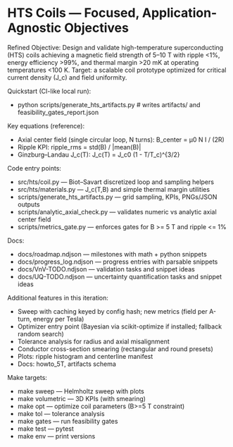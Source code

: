 # HTS Coils — Focused, Application-Agnostic Objectives

Refined Objective: Design and validate high-temperature superconducting (HTS) coils achieving a magnetic field strength of 5–10 T with ripple <1%, energy efficiency >99%, and thermal margin >20 mK at operating temperatures <100 K. Target: a scalable coil prototype optimized for critical current density (J_c) and field uniformity.

Quickstart (CI-like local run):
- python scripts/generate_hts_artifacts.py  # writes artifacts/ and feasibility_gates_report.json

Key equations (reference):
- Axial center field (single circular loop, N turns): B_center = μ0 N I / (2R)
- Ripple KPI: ripple_rms = std(B) / |mean(B)|
- Ginzburg–Landau J_c(T): J_c(T) = J_c0 (1 - T/T_c)^{3/2}

Code entry points:
- src/hts/coil.py — Biot–Savart discretized loop and sampling helpers
- src/hts/materials.py — J_c(T,B) and simple thermal margin utilities
- scripts/generate_hts_artifacts.py — grid sampling, KPIs, PNGs/JSON outputs
- scripts/analytic_axial_check.py — validates numeric vs analytic axial center field
- scripts/metrics_gate.py — enforces gates for B >= 5 T and ripple <= 1%

Docs:
- docs/roadmap.ndjson — milestones with math + python snippets
- docs/progress_log.ndjson — progress entries with parsable snippets
- docs/VnV-TODO.ndjson — validation tasks and snippet ideas
- docs/UQ-TODO.ndjson — uncertainty quantification tasks and snippet ideas

Additional features in this iteration:
- Sweep with caching keyed by config hash; new metrics (field per A-turn, energy per Tesla)
- Optimizer entry point (Bayesian via scikit-optimize if installed; fallback random search)
- Tolerance analysis for radius and axial misalignment
- Conductor cross-section smearing (rectangular and round presets)
- Plots: ripple histogram and centerline manifest
- Docs: howto_5T, artifacts schema

Make targets:
- make sweep — Helmholtz sweep with plots
- make volumetric — 3D KPIs (with smearing)
- make opt — optimize coil parameters (B>=5 T constraint)
- make tol — tolerance analysis
- make gates — run feasibility gates
- make test — pytest
- make env — print versions

